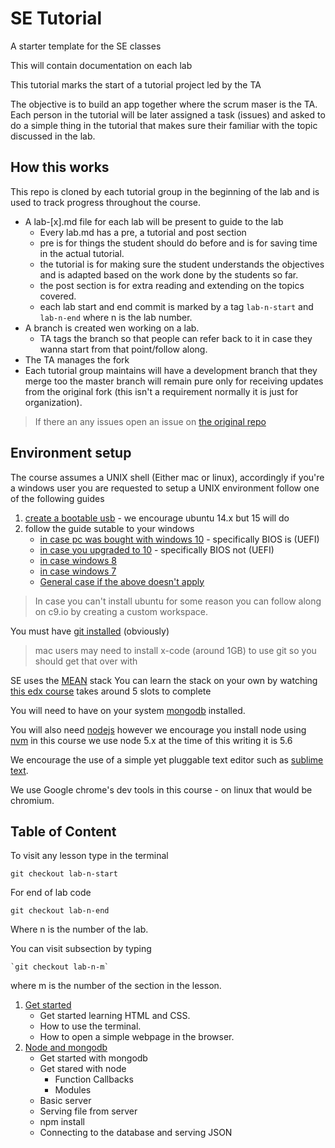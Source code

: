 # SE Tutorial

A starter template for the SE classes

This will contain documentation on each lab

This tutorial marks the start of a tutorial project led by the TA

The objective is to build an app together where the scrum maser is the TA.
Each person in the tutorial will be later assigned a task (issues) and asked to do a simple thing in the tutorial that makes sure their familiar with the topic discussed in the lab.

## How this works

This repo is cloned by each tutorial group in the beginning of the lab and is used to track progress throughout the course.

- A lab-[x].md file for each lab will be present to guide to the lab
    + Every lab.md has a pre, a tutorial and post section
    + pre is for things the student should do before and is for saving time in the actual tutorial.
    + the tutorial is for making sure the student understands the objectives and is adapted based on the work done by the students so far.
    + the post section is for extra reading and extending on the topics covered.
    + each lab start and end commit is marked by a tag `lab-n-start` and `lab-n-end` where n is the lab number.
- A branch is created wen working on a lab.
    + TA tags the branch so that people can refer back to it in case they wanna start from that point/follow along.
- The TA manages the fork
- Each tutorial group maintains will have a development branch that they merge too the master branch will remain pure only for receiving updates from the original fork (this isn't a requirement normally it is just for organization).

> If there an any issues open an issue on [the original repo](https://github.com/amrdraz/se-tutorial)

## Environment setup

The course assumes a UNIX shell (Either mac or linux), accordingly if you're a windows user you are requested to setup a UNIX environment follow one of the following guides

1. [create a bootable usb](http://www.everydaylinuxuser.com/2015/11/how-to-create-ubuntu-1510-usb-drive.html) - we encourage ubuntu 14.x but 15 will do
2. follow the guide sutable to your windows
    - [in case pc was bought with windows 10](http://www.everydaylinuxuser.com/2015/11/how-to-install-ubuntu-linux-alongside.html) - specifically BIOS is (UEFI)
    - [in case you upgraded to 10](http://www.everydaylinuxuser.com/2015/11/how-to-install-ubuntu-linux-alongside_8.html) - specifically BIOS not (UEFI)
    - [in case windows 8](http://www.everydaylinuxuser.com/2014/05/install-ubuntu-1404-alongside-windows.html)
    - [in case windows 7](http://linux.about.com/od/LinuxNewbieDesktopGuide/ss/The-Ultimate-Windows-7-And-Ubuntu-Linux-Dual-Boot-Guide.htm)
    - [General case if the above doesn't apply](https://help.ubuntu.com/community/WindowsDualBoot)

> In case you can't install ubuntu for some reason you can follow along on c9.io by creating a custom workspace.

You must have [git installed](http://git-scm.com/download) (obviously)
> mac users may need to install x-code (around 1GB) to use git so you should get that over with

SE uses the [MEAN](http://mean.io/) stack
You can learn the stack on your own by watching [this edx course](https://www.edx.org/course/introduction-mongodb-using-mean-stack-mongodbx-m101x) takes around 5 slots to complete

You will need to have on your system [mongodb](https://docs.mongodb.org/manual/installation/) installed.

You will also need [nodejs](https://nodejs.org/en/) however we encourage you install node using [nvm](https://www.digitalocean.com/community/tutorials/how-to-install-node-js-with-nvm-node-version-manager-on-a-vps) in this course we use node 5.x at the time of this writing it is 5.6

We encourage the use of a simple yet pluggable text editor such as [sublime text](https://www.sublimetext.com/3).

We use Google chrome's dev tools in this course - on linux that would be chromium.

## Table of Content

To visit any lesson type in the terminal
    
    git checkout lab-n-start

For end of lab code

    git checkout lab-n-end

Where n is the number of the lab.

You can visit subsection by typing

    `git checkout lab-n-m`

where m is the number of the section in the lesson.

1. [Get started](./lab-1.md)
    - Get started learning HTML and CSS.
    - How to use the terminal.
    - How to open a simple webpage in the browser.
2. [Node and mongodb](./lab-2.md)
    - Get started with mongodb
    - Get stared with node
        - Function Callbacks
        - Modules
    - Basic server
    - Serving file from server
    - npm install
    - Connecting to the database and serving JSON







